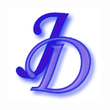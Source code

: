 
[![Header](https://github.com/JoaoDiasDev/JoaoDiasDev/blob/main/logoX1.png "Header")](https://joaodiasdev.com/)
